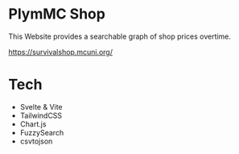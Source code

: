 # PlymMC Shop

This Website provides a searchable graph of shop prices overtime.

https://survivalshop.mcuni.org/

# Tech

- Svelte & Vite
- TailwindCSS
- Chart.js
- FuzzySearch
- csvtojson
